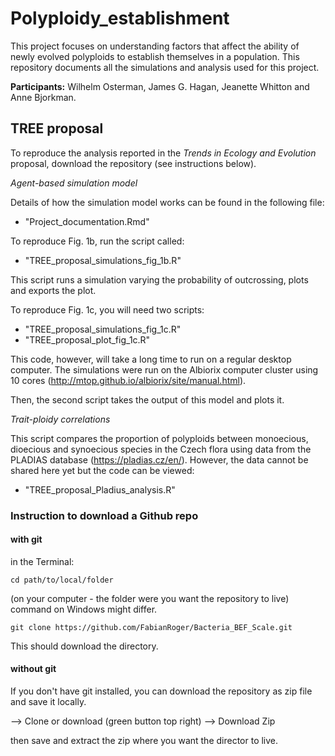 # Polyploidy_establishment
This project focuses on understanding factors that affect the ability of newly evolved polyploids to establish themselves in a population. This repository documents all the simulations and analysis used for this project.

**Participants:** Wilhelm Osterman, James G. Hagan, Jeanette Whitton and Anne Bjorkman.

## TREE proposal

To reproduce the analysis reported in the *Trends in Ecology and Evolution* proposal, download the repository (see instructions below). 

*Agent-based simulation model*

Details of how the simulation model works can be found in the following file:

+ "Project_documentation.Rmd"

To reproduce Fig. 1b, run the script called:

+ "TREE_proposal_simulations_fig_1b.R"

This script runs a simulation varying the probability of outcrossing, plots and exports the plot.

To reproduce Fig. 1c, you will need two scripts:

+ "TREE_proposal_simulations_fig_1c.R"
+ "TREE_proposal_plot_fig_1c.R"

This code, however, will take a long time to run on a regular desktop computer. The simulations were run on the Albiorix computer cluster using 10 cores (http://mtop.github.io/albiorix/site/manual.html).

Then, the second script takes the output of this model and plots it.

*Trait-ploidy correlations*

This script compares the proportion of polyploids between monoecious, dioecious and synoecious species in the Czech flora using data from the PLADIAS database (https://pladias.cz/en/). However, the data cannot be shared here yet but the code can be viewed:

+ "TREE_proposal_Pladius_analysis.R"


### Instruction to download a Github repo

#### with git

in the Terminal:

```cd path/to/local/folder``` 

(on your computer - the folder were you want the repository to live) command on Windows might differ. 


```git clone https://github.com/FabianRoger/Bacteria_BEF_Scale.git```

This should download the directory. 

#### without git
If you don't have git installed, you can download the repository as zip file and save it locally. 

--> Clone or download (green button top right)
--> Download Zip

then save and extract the zip where you want the director to live. 